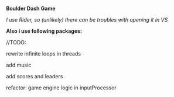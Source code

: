 ﻿**Boulder Dash Game**

_I use Rider, so (unlikely) there can be troubles with opening it in VS_

**Also i use following packages:**


//TODO: 

rewrite infinite loops in threads

add music

add scores and leaders

refactor: game engine logic in inputProcessor